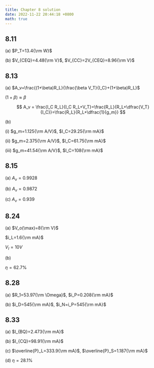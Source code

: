 ```yaml
---
title: Chapter 8 solution
date: 2022-11-22 20:44:18 +0800
math: true
---
```


## 8.11

(a) $P_T=13.4{\rm W}$

(b) $V_{CEQ}=4.48{\rm V}$, $V_{CC}=2V_{CEQ}=8.96{\rm V}$

## 8.13

(a) $A_v=\frac{(1+\beta)R_L}{\frac{\beta V_T}{I_C}+(1+\beta)R_L}$

$(1+\beta)\approx \beta$

$$
A_v = \frac{I_C R_L}{I_C R_L+V_T}=\frac{R_L}{R_L+\dfrac{V_T}{I_C}}=\frac{R_L}{R_L+\dfrac{1}{g_m}}
$$

(b)

(i) $g_m=1.125{\rm A/V}$, $I_C=29.25{\rm mA}$

(ii) $g_m=2.375{\rm A/V}$, $I_C=61.75{\rm mA}$

(iii) $g_m=41.54{\rm A/V}$, $I_C=108{\rm mA}$

## 8.15

(a) $A_v=0.9928$

(b) $A_v=0.9872$

(c) $A_v=0.939$

## 8.24

(a) $V_o(\max)=8{\rm V}$

$i_L=1.6{\rm mA}$

$V_I=10V$

(b) 

$\eta=62.7\%$

## 8.28

(a) $R_1=53.97{\rm \Omega}$, $i_P=0.208{\rm mA}$

(b) $i_D=545{\rm mA}$, $i_N=i_P=545{\rm mA}$

## 8.33

(a) $I_{BQ}=2.473{\rm mA}$

(b) $I_{CQ}=98.91{\rm mA}$

(c) $\overline{P}_L=333.9{\rm mA}$, $\overline{P}_S=1.187{\rm mA}$

(d) $\eta = 28.1\%$
